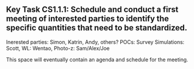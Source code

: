 ## Key Task CS1.1.1:  Schedule and conduct a first meeting of interested parties to identify the specific quantities that need to be standardized.

Inerested parties: Simon, Katrin, Andy, others?
POCs: Survey Simulations: Scott, WL: Wentao, Photo-z: Sam/Alex/Joe

This space will eventually contain an agenda and schedule for the meeting.

